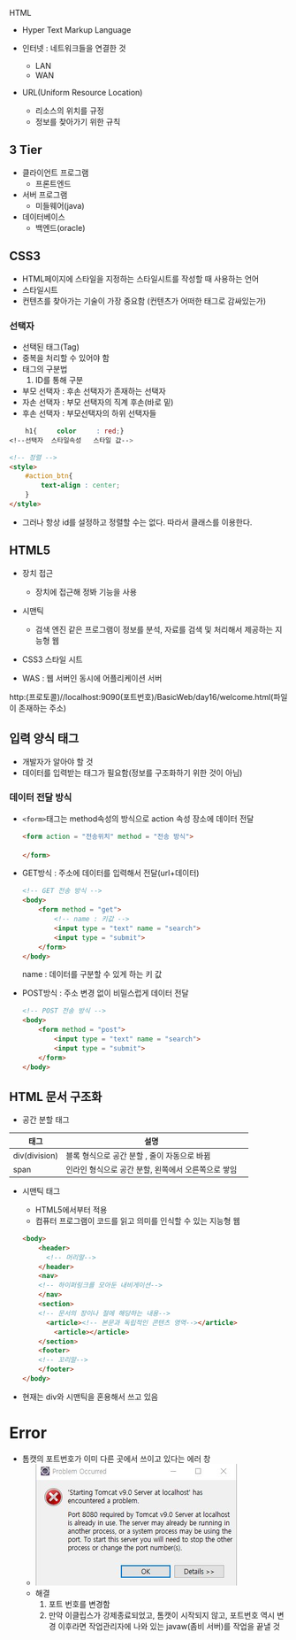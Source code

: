 HTML

- Hyper Text Markup Language
- 인터넷 : 네트워크들을 연결한 것
  - LAN
  - WAN

- URL(Uniform Resource Location)
  - 리소스의 위치를 규정
  - 정보를 찾아가기 위한 규칙

## 3 Tier

- 클라이언트 프로그램
  - 프론트엔드
- 서버 프로그램
  - 미들웨어(java)
- 데이터베이스
  - 백엔드(oracle)

## CSS3

- HTML페이지에 스타일을 지정하는 스타일시트를 작성할 때 사용하는 언어
- 스타일시트
- 컨텐츠를 찾아가는 기술이 가장 중요함 (컨텐츠가 어떠한 태그로 감싸있는가)

### 선택자

- 선택된 태그(Tag)
- 중복을 처리할 수 있어야 함
- 태그의 구분법
  1. ID를 통해 구분
- 부모 선택자 : 후손 선택자가 존재하는 선택자
- 자손 선택자 : 부모 선택자의 직계 후손(바로 밑)
- 후손 선택자 :  부모선택자의 하위 선택자들

```css
    h1{     color     : red;}
<!--선택자  스타일속성   스타일 값-->
```

```html
<!-- 정렬 -->
<style> 
    #action_btn{
        text-align : center;
    }
</style>
```

- 그러나 항상 id를 설정하고 정렬할 수는 없다. 따라서 클래스를 이용한다.

## HTML5

- 장치 접근
  - 장치에 접근해 정봐 기능을 사용
- 시맨틱
  - 검색 엔진 같은 프로그램이 정보를 분석, 자료를 검색 및 처리해서 제공하는 지능형 웹
- CSS3 스타일 시트

- WAS : 웹 서버인 동시에 어플리케이션 서버



http:(프로토콜)//localhost:9090(포트번호)/BasicWeb/day16/welcome.html(파일이 존재하는 주소)

## 입력 양식 태그

- 개발자가 알아야 할 것
- 데이터를 입력받는 태그가 필요함(정보를 구조화하기 위한 것이 아님)

### 데이터 전달 방식

- ``<form>``태그는 method속성의 방식으로 action 속성 장소에 데이터 전달

  ```html
  <form action = "전송위치" method = "전송 방식">
      
  </form>
  ```

- GET방식 : 주소에 데이터를 입력해서 전달(url+데이터)

  ```html
  <!-- GET 전송 방식 -->
  <body>
      <form method = "get">
          <!-- name : 키값 -->
          <input type = "text" name = "search">
          <input type = "submit">
      </form>
  </body>
  ```

  name : 데이터를 구분할 수 있게 하는 키 값

- POST방식 : 주소 변경 없이 비밀스럽게 데이터 전달

  ```html
  <!-- POST 전송 방식 -->
  <body>
      <form method = "post">
          <input type = "text" name = "search">
          <input type = "submit">
      </form>
  </body>
  ```

## HTML 문서 구조화

- 공간 분할 태그

| 태그          | 설명                                                |      |
| ------------- | --------------------------------------------------- | ---- |
| div(division) | 블록 형식으로 공간 분할 , 줄이 자동으로 바뀜        |      |
| span          | 인라인 형식으로 공간 분할, 왼쪽에서 오른쪽으로 쌓임 |      |

- 시맨틱 태그

  - HTML5에서부터 적용
  - 컴퓨터 프로그램이 코드를 읽고 의미를 인식할 수 있는 지능형 웹

  ```html
  <body>
      <header>
  		<!-- 머리말-->
      </header>
      <nav>
      <!-- 하이퍼링크를 모아둔 내비게이션-->
      </nav>
      <section>
      <!-- 문서의 장이나 절에 해당하는 내용-->
      	<article><!-- 본문과 독립적인 콘텐츠 영역--></article>
          <article></article>
      </section>
      <footer>
      <!-- 꼬리말-->
      </footer>
  </body>
  ```

- 현재는 div와 시맨틱을 혼용해서 쓰고 있음

# Error

- 톰캣의 포트번호가 이미 다른 곳에서 쓰이고 있다는 에러 창
  - ![톰캣의 포트번호를 사용할 수 없다는 에러표시](md-images/untitle.png/%ED%86%B0%EC%BA%A3%EC%9D%98%20%ED%8F%AC%ED%8A%B8%EB%B2%88%ED%98%B8%EB%A5%BC%20%EC%82%AC%EC%9A%A9%ED%95%A0%20%EC%88%98%20%EC%97%86%EB%8B%A4%EB%8A%94%20%EC%97%90%EB%9F%AC%ED%91%9C%EC%8B%9C.JPG)
  - 해결
    1. 포트 번호를 변경함
    2. 만약 이클립스가 강제종료되었고, 톰캣이 시작되지 않고, 포트번호 역시 변경 이후라면 작업관리자에 나와 있는 javaw(좀비 서버)를 작업을 끝낼 것



